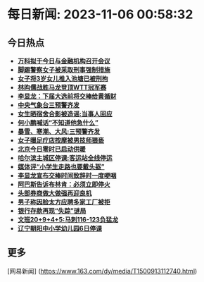 
# 每日新闻: 2023-11-06 00:58:32
## 今日热点

- **[万科拟于今日与金融机构召开会议](https://www.163.com/search?keyword=%E4%B8%87%E7%A7%91%E6%8B%9F%E4%BA%8E%E4%BB%8A%E6%97%A5%E4%B8%8E%E9%87%91%E8%9E%8D%E6%9C%BA%E6%9E%84%E5%8F%AC%E5%BC%80%E4%BC%9A%E8%AE%AE)**
- **[脚踢警察女子被采取刑事强制措施](https://www.163.com/search?keyword=%E8%84%9A%E8%B8%A2%E8%AD%A6%E5%AF%9F%E5%A5%B3%E5%AD%90%E8%A2%AB%E9%87%87%E5%8F%96%E5%88%91%E4%BA%8B%E5%BC%BA%E5%88%B6%E6%8E%AA%E6%96%BD)**
- **[女子将3岁女儿推入池塘已被刑拘](https://www.163.com/search?keyword=%E5%A5%B3%E5%AD%90%E5%B0%863%E5%B2%81%E5%A5%B3%E5%84%BF%E6%8E%A8%E5%85%A5%E6%B1%A0%E5%A1%98%E5%B7%B2%E8%A2%AB%E5%88%91%E6%8B%98)**
- **[林昀儒战胜马龙登顶WTT冠军赛](https://www.163.com/search?keyword=%E6%9E%97%E6%98%80%E5%84%92%E6%88%98%E8%83%9C%E9%A9%AC%E9%BE%99%E7%99%BB%E9%A1%B6WTT%E5%86%A0%E5%86%9B%E8%B5%9B)**
- **[李显龙：下届大选前将交棒给黄循财](https://www.163.com/search?keyword=%E6%9D%8E%E6%98%BE%E9%BE%99%EF%BC%9A%E4%B8%8B%E5%B1%8A%E5%A4%A7%E9%80%89%E5%89%8D%E5%B0%86%E4%BA%A4%E6%A3%92%E7%BB%99%E9%BB%84%E5%BE%AA%E8%B4%A2)**
- **[中央气象台三预警齐发](https://www.163.com/search?keyword=%E4%B8%AD%E5%A4%AE%E6%B0%94%E8%B1%A1%E5%8F%B0%E4%B8%89%E9%A2%84%E8%AD%A6%E9%BD%90%E5%8F%91)**
- **[女生晒宿舍合影被造谣:当事人回应](https://www.163.com/search?keyword=%E5%A5%B3%E7%94%9F%E6%99%92%E5%AE%BF%E8%88%8D%E5%90%88%E5%BD%B1%E8%A2%AB%E9%80%A0%E8%B0%A3+%E5%BD%93%E4%BA%8B%E4%BA%BA%E5%9B%9E%E5%BA%94)**
- **[何小鹏喊话“不知道他急什么”](https://www.163.com/search?keyword=%E4%BD%95%E5%B0%8F%E9%B9%8F%E5%96%8A%E8%AF%9D%E2%80%9C%E4%B8%8D%E7%9F%A5%E9%81%93%E4%BB%96%E6%80%A5%E4%BB%80%E4%B9%88%E2%80%9D)**
- **[暴雪、寒潮、大风:三预警齐发](https://www.163.com/search?keyword=%E6%9A%B4%E9%9B%AA%E3%80%81%E5%AF%92%E6%BD%AE%E3%80%81%E5%A4%A7%E9%A3%8E+%E4%B8%89%E9%A2%84%E8%AD%A6%E9%BD%90%E5%8F%91)**
- **[女子曝足疗店按摩被男技师猥亵](https://www.163.com/search?keyword=%E5%A5%B3%E5%AD%90%E6%9B%9D%E8%B6%B3%E7%96%97%E5%BA%97%E6%8C%89%E6%91%A9%E8%A2%AB%E7%94%B7%E6%8A%80%E5%B8%88%E7%8C%A5%E4%BA%B5)**
- **[北京今日零时已启动供暖](https://www.163.com/search?keyword=%E5%8C%97%E4%BA%AC%E4%BB%8A%E6%97%A5%E9%9B%B6%E6%97%B6%E5%B7%B2%E5%90%AF%E5%8A%A8%E4%BE%9B%E6%9A%96)**
- **[哈尔滨主城区停课:客运站全线停运](https://www.163.com/search?keyword=%E5%93%88%E5%B0%94%E6%BB%A8%E4%B8%BB%E5%9F%8E%E5%8C%BA%E5%81%9C%E8%AF%BE+%E5%AE%A2%E8%BF%90%E7%AB%99%E5%85%A8%E7%BA%BF%E5%81%9C%E8%BF%90)**
- **[媒体评“小学生走路也要戴头盔”](https://www.163.com/search?keyword=%E5%AA%92%E4%BD%93%E8%AF%84%E2%80%9C%E5%B0%8F%E5%AD%A6%E7%94%9F%E8%B5%B0%E8%B7%AF%E4%B9%9F%E8%A6%81%E6%88%B4%E5%A4%B4%E7%9B%94%E2%80%9D)**
- **[李显龙宣布交棒时间致辞时一度哽咽](https://www.163.com/search?keyword=%E6%9D%8E%E6%98%BE%E9%BE%99%E5%AE%A3%E5%B8%83%E4%BA%A4%E6%A3%92%E6%97%B6%E9%97%B4%E8%87%B4%E8%BE%9E%E6%97%B6%E4%B8%80%E5%BA%A6%E5%93%BD%E5%92%BD)**
- **[阿巴斯告诉布林肯：必须立即停火](https://www.163.com/search?keyword=%E9%98%BF%E5%B7%B4%E6%96%AF%E5%91%8A%E8%AF%89%E5%B8%83%E6%9E%97%E8%82%AF%EF%BC%9A%E5%BF%85%E9%A1%BB%E7%AB%8B%E5%8D%B3%E5%81%9C%E7%81%AB)**
- **[头部券商做大做强再迎良机](https://www.163.com/search?keyword=%E5%A4%B4%E9%83%A8%E5%88%B8%E5%95%86%E5%81%9A%E5%A4%A7%E5%81%9A%E5%BC%BA%E5%86%8D%E8%BF%8E%E8%89%AF%E6%9C%BA)**
- **[男子称因脸太方应聘多家工厂被拒](https://www.163.com/search?keyword=%E7%94%B7%E5%AD%90%E7%A7%B0%E5%9B%A0%E8%84%B8%E5%A4%AA%E6%96%B9%E5%BA%94%E8%81%98%E5%A4%9A%E5%AE%B6%E5%B7%A5%E5%8E%82%E8%A2%AB%E6%8B%92)**
- **[银行存款再现“失踪”谜局](https://www.163.com/search?keyword=%E9%93%B6%E8%A1%8C%E5%AD%98%E6%AC%BE%E5%86%8D%E7%8E%B0%E2%80%9C%E5%A4%B1%E8%B8%AA%E2%80%9D%E8%B0%9C%E5%B1%80)**
- **[文班20+9+4+5:马刺116-123负猛龙](https://www.163.com/search?keyword=%E6%96%87%E7%8F%AD20%2B9%2B4%2B5+%E9%A9%AC%E5%88%BA116-123%E8%B4%9F%E7%8C%9B%E9%BE%99)**
- **[辽宁朝阳中小学幼儿园6日停课](https://www.163.com/search?keyword=%E8%BE%BD%E5%AE%81%E6%9C%9D%E9%98%B3%E4%B8%AD%E5%B0%8F%E5%AD%A6%E5%B9%BC%E5%84%BF%E5%9B%AD6%E6%97%A5%E5%81%9C%E8%AF%BE)**

## 更多
[网易新闻] (https://www.163.com/dy/media/T1500913112740.html)

